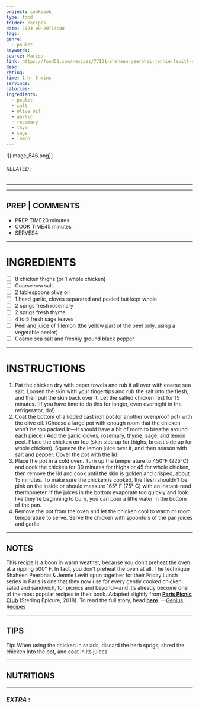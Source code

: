 ```yaml
---
project: cookbook
type: food
folder: recipes
date: 2023-09-29T14:08
tags: 
genre:
  - poulet
keywords: 
source: Marise
link: https://food52.com/recipes/77131-shaheen-peerbhai-jennie-levitt-s-cold-oven-roast-chicken
desc: 
rating: 
time: 1 hr 5 mins
servings: 
calories: 
ingredients:
  - poulet
  - salt
  - olive oil
  - garlic
  - rosemary
  - thym
  - sage
  - lemon
---
```


![[image_546.png]]
###### *RELATED* : 
---


---
## PREP | COMMENTS

- PREP TIME20 minutes
- COOK TIME45 minutes
- SERVES4

---
# INGREDIENTS

- [ ] 8 chicken thighs (or 1 whole chicken)  
- [ ] Coarse sea salt  
- [ ] 2 tablespoons olive oil  
- [ ] 1 head garlic, cloves separated and peeled but kept whole  
- [ ] 2 sprigs fresh rosemary  
- [ ] 2 sprigs fresh thyme  
- [ ] 4 to 5 fresh sage leaves  
- [ ] Peel and juice of 1 lemon (the yellow part of the peel only, using a vegetable peeler)  
- [ ] Coarse sea salt and freshly ground black pepper

---
# INSTRUCTIONS

1. Pat the chicken dry with paper towels and rub it all over with coarse sea salt. Loosen the skin with your fingertips and rub the salt into the flesh, and then pull the skin back over it. Let the salted chicken rest for 15 minutes. (If you have time to do this for longer, even overnight in the refrigerator, do!)
2. Coat the bottom of a lidded cast iron pot (or another ovenproof pot) with the olive oil. (Choose a large pot with enough room that the chicken won't be too packed in—it should have a bit of room to breathe around each piece.) Add the garlic cloves, rosemary, thyme, sage, and lemon peel. Place the chicken on top (skin side up for thighs, breast side up for whole chicken). Squeeze the lemon juice over it, and then season with salt and pepper. Cover the pot with the lid.
3. Place the pot in a cold oven. Turn up the temperature to 450°F (225°C) and cook the chicken for 30 minutes for thighs or 45 for whole chicken, then remove the lid and cook until the skin is golden and crisped, about 15 minutes. To make sure the chicken is cooked, the flesh shouldn’t be pink on the inside or should measure 165° F (75° C) with an instant-read thermometer. If the juices in the bottom evaporate too quickly and look like they're beginning to burn, you can pour a little water in the bottom of the pan.
4. Remove the pot from the oven and let the chicken cool to warm or room temperature to serve. Serve the chicken with spoonfuls of the pan juices and garlic.

---
## NOTES

This recipe is a boon in warm weather, because you don’t preheat the oven at a ripping 500° F. In fact, you don’t preheat the oven at all. The technique Shaheen Peerbhai & Jennie Levitt spun together for their Friday Lunch series in Paris is one that they now use for every gently cooked chicken salad and sandwich, for picnics and beyond—and it’s already become one of the most popular recipes in their book. Adapted slightly from [**Paris Picnic Club**](https://www.amazon.com/Paris-Picnic-Club-Recipes-Savor/dp/145492036X?tag=food52-20) (Sterling Epicure, 2018). To read the full story, head [**here**](https://food52.com/blog/22462-how-to-make-juicy-cold-oven-roast-chicken-genius-recipes). —[Genius Recipes](https://food52.com/users/31034-genius-recipes)

---
## TIPS

Tip: When using the chicken in salads, discard the herb sprigs, shred the chicken into the pot, and coat in its juices.

---
## NUTRITIONS



---
### *EXTRA* :



